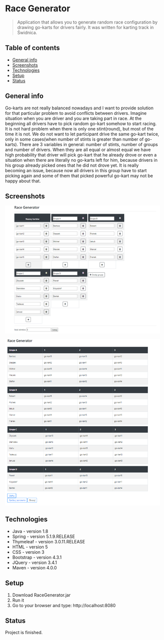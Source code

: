 # Race Generator
> Application that allows you to generate random race configuration by drawing go-karts for drivers fairly. It was written for karting track in Świdnica.

## Table of contents
* [General info](#general-info)
* [Screenshots](#screenshots)
* [Technologies](#technologies)
* [Setup](#setup)
* [Status](#status)

## General info
Go-karts are not really balanced nowadays and I want to provide solution for that particular problem to avoid conflicts between drivers. Imagine situation when you are driver and you are taking part in race. At the beginning all drivers have to pick random go-kart somehow to start racing. It is not hard problem when there is only one stint(round), but most of the time it is not. We do not want to let participant drive the same go-kart twice, only in some cases(when number of stints is greater than number of go-karts). There are 3 variables in general: number of stints, number of groups and number of drivers. When they are all equal or almost equal we have 
high probability that driver will pick go-kart that he already drove or even a situation when there are literally no go-karts left for him, because drivers in his group already picked ones that he did not drove yet. It is really becoming an issue, because now all drivers in this group have to start picking again and some of them that picked powerful go-kart may not be happy about that.

## Screenshots
![Example screenshot](./img/screenshot.png)


![Example screenshot](./img/screenshot2.png)

## Technologies
* Java - version 1.8
* Spring - version 5.1.9.RELEASE
* Thymeleaf - version 3.0.11.RELEASE
* HTML - version 5
* CSS - version 3
* Bootstrap - version 4.3.1
* JQuery - version 3.4.1
* Maven - version 4.0.0

## Setup
1. Download RaceGenerator.jar
2. Run it
3. Go to your browser and type: http://localhost:8080

## Status
Project is finished.

